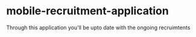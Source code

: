 # mobile-recruitment-application
Through this application you'll be upto date with the ongoing recruimtents
